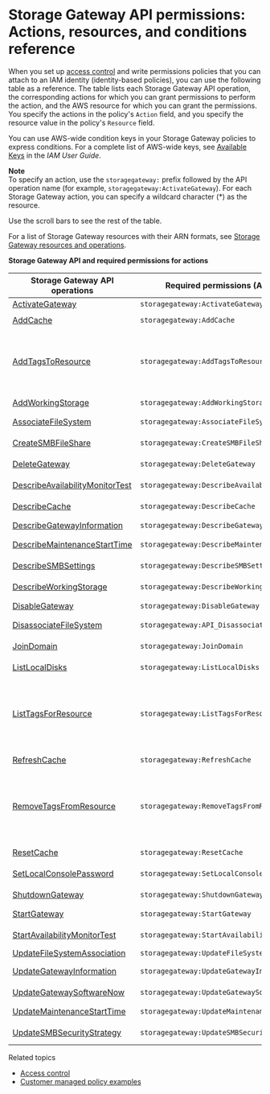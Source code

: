# Storage Gateway API permissions: Actions, resources, and conditions reference<a name="sg-api-permissions-ref"></a>

When you set up [access control](UsingIAMWithStorageGateway.md#access-control) and write permissions policies that you can attach to an IAM identity \(identity\-based policies\), you can use the following table as a reference\. The table lists each Storage Gateway API operation, the corresponding actions for which you can grant permissions to perform the action, and the AWS resource for which you can grant the permissions\. You specify the actions in the policy's `Action` field, and you specify the resource value in the policy's `Resource` field\. 

You can use AWS\-wide condition keys in your Storage Gateway policies to express conditions\. For a complete list of AWS\-wide keys, see [Available Keys](https://docs.aws.amazon.com/IAM/latest/UserGuide/reference_policies_elements.html#AvailableKeys) in the *IAM User Guide*\.

**Note**  
To specify an action, use the `storagegateway:` prefix followed by the API operation name \(for example, `storagegateway:ActivateGateway`\)\. For each Storage Gateway action, you can specify a wildcard character \(\*\) as the resource\.

Use the scroll bars to see the rest of the table\.

For a list of Storage Gateway resources with their ARN formats, see [Storage Gateway resources and operations](managing-access-overview.md#access-control-specify-sg-actions)\.


**Storage Gateway API and required permissions for actions**  

| Storage Gateway API operations | Required permissions \(API actions\) | Resources | 
| --- | --- | --- | 
|  [ActivateGateway](https://docs.aws.amazon.com/storagegateway/latest/APIReference/API_ActivateGateway.html)  |  `storagegateway:ActivateGateway`  | \* | 
|   [AddCache](https://docs.aws.amazon.com/storagegateway/latest/APIReference/API_AddCache.html)  |  `storagegateway:AddCache`  |  `arn:aws:storagegateway:region:account-id:gateway/gateway-id`  | 
|   [AddTagsToResource](https://docs.aws.amazon.com/storagegateway/latest/APIReference/API_AddTagsToResource.html)  |  `storagegateway:AddTagsToResource`  |  `arn:aws:storagegateway:region:account-id:gateway/gateway-id`  or  `arn:aws:storagegateway:region:account-id:gateway/gateway-id/volume/volume-id ` or  `arn:aws:storagegateway:region:account-id:tape/tapebarcode`  | 
|   [AddWorkingStorage](https://docs.aws.amazon.com/storagegateway/latest/APIReference/API_AddWorkingStorage.html)  |  `storagegateway:AddWorkingStorage`  | `arn:aws:storagegateway:region:account-id:gateway/gateway-id` | 
|   [AssociateFileSystem](https://docs.aws.amazon.com/storagegateway/latest/APIReference/API_AssociateFileSystem.html)  |  `storagegateway:AssociateFileSystem`  | `arn:aws:storagegateway:region:account-id:gateway/gateway-id` | 
|   [CreateSMBFileShare](https://docs.aws.amazon.com/storagegateway/latest/APIReference/API_CreateSMBFileShare.html)   |  `storagegateway:CreateSMBFileShare`  | arn:aws:storagegateway:region:account\-id:gateway/gateway\-id | 
|  [DeleteGateway](https://docs.aws.amazon.com/storagegateway/latest/APIReference/API_DeleteGateway.html)  |  `storagegateway:DeleteGateway`  |  `arn:aws:storagegateway:region:account-id:gateway/gateway-id`  | 
|   [DescribeAvailabilityMonitorTest](https://docs.aws.amazon.com/storagegateway/latest/APIReference/API_DescribeAvailabilityMonitorTest.html)   |  `storagegateway:DescribeAvailabilityMonitorTest`  | arn:aws:storagegateway:region:account\-id:gateway/gateway\-id | 
|  [DescribeCache](https://docs.aws.amazon.com/storagegateway/latest/APIReference/API_DescribeCache.html)  |  `storagegateway:DescribeCache`  |  `arn:aws:storagegateway:region:account-id:gateway/gateway-id`  | 
|  [DescribeGatewayInformation](https://docs.aws.amazon.com/storagegateway/latest/APIReference/API_DescribeGatewayInformation.html)  |  `storagegateway:DescribeGatewayInformation`  |  `arn:aws:storagegateway:region:account-id:gateway/gateway-id`  | 
|   [DescribeMaintenanceStartTime](https://docs.aws.amazon.com/storagegateway/latest/APIReference/API_DescribeMaintenanceStartTime.html)  |  `storagegateway:DescribeMaintenanceStartTime`  |  `arn:aws:storagegateway:region:account-id:gateway/gateway-id`  | 
|   [DescribeSMBSettings](https://docs.aws.amazon.com/storagegateway/latest/APIReference/API_DescribeSMBSettings.html)   |  `storagegateway:DescribeSMBSettings`  | arn:aws:storagegateway:region:account\-id:gateway/gateway\-id | 
|  [DescribeWorkingStorage](https://docs.aws.amazon.com/storagegateway/latest/APIReference/API_DescribeWorkingStorage.html)  |  `storagegateway:DescribeWorkingStorage`  |  `arn:aws:storagegateway:region:account-id:gateway/gateway-id`  | 
|  [DisableGateway](https://docs.aws.amazon.com/storagegateway/latest/APIReference/API_DisableGateway.html)  |  `storagegateway:DisableGateway`  |  `arn:aws:storagegateway:region:account-id:gateway/gateway-id`  | 
|  [DisassociateFileSystem](https://docs.aws.amazon.com/storagegateway/latest/APIReference/API_DisassociateFileSystem)  |  `storagegateway:API_DisassociateFileSystem`  |  `arn:aws:fsx:region:account-id:file-system/filesystem-id`  | 
|   [JoinDomain](https://docs.aws.amazon.com/storagegateway/latest/APIReference/API_JoinDomain.html)   |  `storagegateway:JoinDomain`  | arn:aws:storagegateway:region:account\-id:gateway/gateway\-id | 
|  [ListLocalDisks](https://docs.aws.amazon.com/storagegateway/latest/APIReference/API_ListLocalDisks.html)  |  `storagegateway:ListLocalDisks`  |  `arn:aws:storagegateway:region:account-id:gateway/gateway-id`  | 
|  [ListTagsForResource](https://docs.aws.amazon.com/storagegateway/latest/APIReference/API_ListTagsForResource.html)  |  `storagegateway:ListTagsForResource`  |  arn:aws:storagegateway:region:account\-id:gateway/gateway\-id or arn:aws:storagegateway:region:account\-id:gateway/gateway\-id/volume/volume\-id or arn:aws:storagegateway:region:account\-id:tape/tapebarcode | 
|  [RefreshCache](https://docs.aws.amazon.com/storagegateway/latest/APIReference/API_RefreshCache.html)  |  `storagegateway:RefreshCache`  |  `arn:aws:storagegateway:region:account-id:share/share-id`  | 
|   [RemoveTagsFromResource](https://docs.aws.amazon.com/storagegateway/latest/APIReference/API_RemoveTagsFromResource.html)  |  `storagegateway:RemoveTagsFromResource`  |  arn:aws:storagegateway:region:account\-id:gateway/gateway\-id or arn:aws:storagegateway:region:account\-id:gateway/gateway\-id/volume/volume\-id or arn:aws:storagegateway:region:account\-id:tape/tapebarcode  | 
|  [ResetCache](https://docs.aws.amazon.com/storagegateway/latest/APIReference/API_ResetCache.html)  |  `storagegateway:ResetCache`  |  `arn:aws:storagegateway:region:account-id:gateway/gateway-id`  | 
|   [SetLocalConsolePassword](https://docs.aws.amazon.com/storagegateway/latest/APIReference/API_SetLocalConsolePassword.html)   |  `storagegateway:SetLocalConsolePassword`  | arn:aws:storagegateway:region:account\-id:gateway/gateway\-id | 
|  [ShutdownGateway](https://docs.aws.amazon.com/storagegateway/latest/APIReference/API_ShutdownGateway.html)  |  `storagegateway:ShutdownGateway`  |  `arn:aws:storagegateway:region:account-id:gateway/gateway-id`  | 
|  [StartGateway](https://docs.aws.amazon.com/storagegateway/latest/APIReference/API_StartGateway.html)  |  `storagegateway:StartGateway`  |  `arn:aws:storagegateway:region:account-id:gateway/gateway-id`  | 
|   [StartAvailabilityMonitorTest](https://docs.aws.amazon.com/storagegateway/latest/APIReference/API_StartAvailabilityMonitorTest.html)   |  `storagegateway:StartAvailabilityMonitorTest`  | arn:aws:storagegateway:region:account\-id:gateway/gateway\-id | 
|   [UpdateFileSystemAssociation](https://docs.aws.amazon.com/storagegateway/latest/APIReference/API_UpdateFileSystemAssociation)  |  `storagegateway:UpdateFileSystemAssociation`  |  | 
|  [UpdateGatewayInformation](https://docs.aws.amazon.com/storagegateway/latest/APIReference/API_UpdateGatewayInformation.html)  |  `storagegateway:UpdateGatewayInformation`  | arn:aws:storagegateway:region:account\-id:gateway/gateway\-id | 
|  [UpdateGatewaySoftwareNow](https://docs.aws.amazon.com/storagegateway/latest/APIReference/API_UpdateGatewaySoftwareNow.html)  |  `storagegateway:UpdateGatewaySoftwareNow`  |  `arn:aws:storagegateway:region:account-id:gateway/gateway-id`  | 
|  [UpdateMaintenanceStartTime](https://docs.aws.amazon.com/storagegateway/latest/APIReference/API_UpdateMaintenanceStartTime.html)  |  `storagegateway:UpdateMaintenanceStartTime`  |  `arn:aws:storagegateway:region:account-id:gateway/gateway-id`  | 
|   [UpdateSMBSecurityStrategy](https://docs.aws.amazon.com/storagegateway/latest/APIReference/API_UpdateSMBSecurityStrategy.html)   |  `storagegateway:UpdateSMBSecurityStrategy`  | arn:aws:storagegateway:region:account\-id:gateway/gateway\-id | 

Related topics
+ [Access control](UsingIAMWithStorageGateway.md#access-control)
+ [Customer managed policy examples](using-identity-based-policies.md#customer-managed-policies)